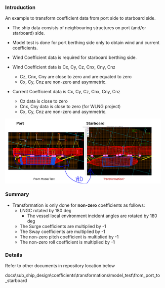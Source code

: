 ### Introduction

An example to transform coefficient data from port side to starboard side.
- The ship data consists of neighbouring structures on port (and/or starboard) side.
- Model test is done for port berthing side only to obtain wind and current coefficients.
- Wind Coefficient data is required for starboard berthing side.
- Wind Coefficient data is Cx, Cy, Cz, Cnx, Cny, Cnz
  - Cz, Cnx, Cny are close to zero and are equated to zero
  - Cx, Cy, Cnz are non-zero and asymmetric.

- Current Coefficient data is Cx, Cy, Cz, Cnx, Cny, Cnz
  - Cz data is close to zero
  - Cnx, Cny data is close to zero (for WLNG project)
  - Cx, Cy, Cnz are non-zero and asymmetric.

![schematic](image.png)

### Summary

- Transformation is only done for **non-zero** coefficients as follows:
  - LNGC rotated by 180 deg
    - The vessel local environment incident angles are rotated by 180 deg
  - The Surge coefficients are multiplied by -1 
  - The Sway coefficients are multiplied by -1 
  - The non-zero pitch coefficient is multiplied by -1
  - The non-zero roll coefficient is multiplied by -1

### Details

Refer to other documents in repository location below

docs\sub_ship_design\coefficients\transformations\model_test\from_port_to_starboard
